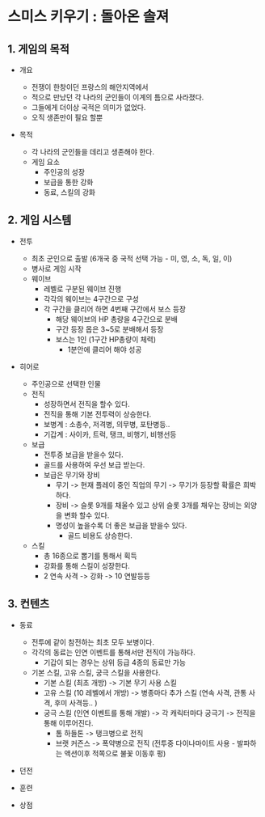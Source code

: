 # 스미스 키우기 : 돌아온 솔져
## 1. 게임의 목적
  - 개요
    - 전쟁이 한창이던 프랑스의 해안지역에서
    - 적으로 만났던 각 나라의 군인들이 이계의 틈으로 사라졌다.
    - 그들에게 더이상 국적은 의미가 없었다.
    - 오직 생존만이 필요 할뿐    
   
  - 목적
    - 각 나라의 군인들을 데리고 생존해야 한다.
    - 게임 요소
      - 주인공의 성장
      - 보급을 통한 강화
      - 동료, 스킬의 강화 

## 2. 게임 시스템
  - 전투
    - 최초 군인으로 출발 (6개국 중 국적 선택 가능 - 미, 영, 소, 독, 일, 이)
    - 병사로 게임 시작
    - 웨이브
      - 레벨로 구분된 웨이브 진행
      - 각각의 웨이브는 4구간으로 구성
      - 각 구간을 클리어 하면 4번째 구간에서 보스 등장
        - 해당 웨이브의 HP 총량을 4구간으로 분배
        - 구간 등장 몹은 3~5로 분배해서 등장
        - 보스는 1인 (1구간 HP총량이 체력)
          - 1분안에 클리어 해야 성공 

  - 히어로
    - 주인공으로 선택한 인물
    - 전직
      - 성장하면서 전직을 할수 있다.
      - 전직을 통해 기본 전투력이 상승한다. 
      - 보병계 : 소총수, 저격병, 의무병, 포탄병등.. 
      - 기갑계 : 사이카, 트럭, 탱크, 비행기, 비행선등
    - 보급
      - 전투중 보급을 받을수 있다.
      - 골드를 사용하여 우선 보급 받는다.
      - 보급은 무기와 장비
        - 무기 -> 현재 플레이 중인 직업의 무기 -> 무기가 등장할 확률은 희박하다.
        - 장비 -> 슬롯 9개를 채울수 있고 상위 슬롯 3개를 채우는 장비는 외양을 변화 할수 있다.   
        - 명성이 높을수록 더 좋은 보급을 받을수 있다.
          - 골드 비용도 상승한다. 
    - 스킬
      - 총 16종으로 뽑기를 통해서 획득
      - 강화를 통해 스킬이 성장한다.
      - 2 연속 사격 -> 강화 -> 10 연발등등   
    
## 3. 컨텐츠
- 동료
  - 전투에 같이 참전하는 최초 모두 보병이다.
  - 각각의 동료는 인연 이벤트를 통해서만 전직이 가능하다.
    - 기갑이 되는 경우는 상위 등급 4종의 동료만 가능
  - 기본 스킬, 고유 스킬, 궁극 스킬을 사용한다.
    - 기본 스킬 (최초 개방) -> 기본 무기 사용 스킬
    - 고유 스킬 (10 레벨에서 개방) -> 병종마다 추가 스킬 (연속 사격, 관통 사격, 후미 사격등.. )
    - 궁극 스킬 (인연 이벤트를 통해 개발) -> 각 캐릭터마다 궁극기 -> 전직을 통해 이루어진다.
      - 톰 하들톤 -> 탱크병으로 전직
      - 브랫 커즌스 -> 폭약병으로 전직 (전투중 다이나마이트 사용 - 발파하는 액션이후 적쪽으로 불꽃 이동후 펑)  

- 던전
- 훈련
- 상점





         

 
